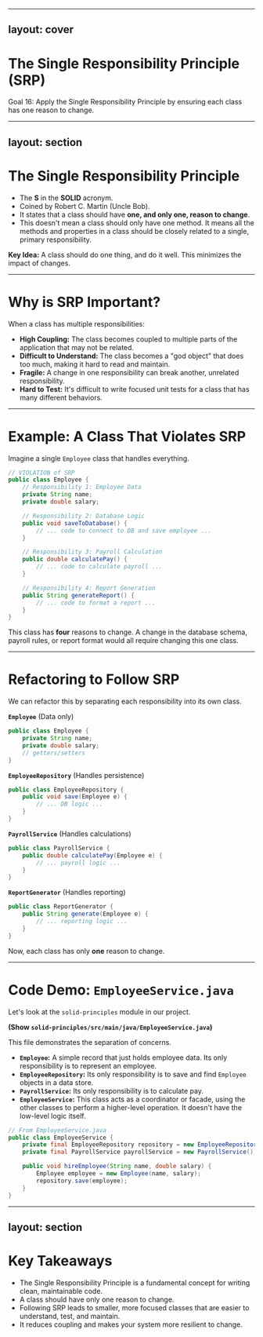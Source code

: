 
---
layout: cover
--- 

# The Single Responsibility Principle (SRP)

<div class="pt-12">
  <span class="px-2 py-1 rounded">
    Goal 16: Apply the Single Responsibility Principle by ensuring each class has one reason to change.
  </span>
</div>

---
layout: section
---

# The Single Responsibility Principle

<v-clicks>

- The **S** in the **SOLID** acronym.
- Coined by Robert C. Martin (Uncle Bob).
- It states that a class should have **one, and only one, reason to change**.
- This doesn't mean a class should only have one method. It means all the methods and properties in a class should be closely related to a single, primary responsibility.

</v-clicks>

<div class="mt-8">
<v-click>

**Key Idea:** A class should do one thing, and do it well. This minimizes the impact of changes.

</v-click>
</div>

---

# Why is SRP Important?

When a class has multiple responsibilities:

<v-clicks>

- **High Coupling:** The class becomes coupled to multiple parts of the application that may not be related.
- **Difficult to Understand:** The class becomes a "god object" that does too much, making it hard to read and maintain.
- **Fragile:** A change in one responsibility can break another, unrelated responsibility.
- **Hard to Test:** It's difficult to write focused unit tests for a class that has many different behaviors.

</v-clicks>

---

# Example: A Class That Violates SRP

Imagine a single `Employee` class that handles everything.

```java
// VIOLATION of SRP
public class Employee {
    // Responsibility 1: Employee Data
    private String name;
    private double salary;

    // Responsibility 2: Database Logic
    public void saveToDatabase() {
        // ... code to connect to DB and save employee ...
    }

    // Responsibility 3: Payroll Calculation
    public double calculatePay() {
        // ... code to calculate payroll ...
    }

    // Responsibility 4: Report Generation
    public String generateReport() {
        // ... code to format a report ...
    }
}
```
This class has **four** reasons to change. A change in the database schema, payroll rules, or report format would all require changing this one class.

---

# Refactoring to Follow SRP

We can refactor this by separating each responsibility into its own class.

<div class="grid grid-cols-2 gap-4">

<div>

**`Employee`**
(Data only)

```java
public class Employee {
    private String name;
    private double salary;
    // getters/setters
}
```

**`EmployeeRepository`**
(Handles persistence)

```java
public class EmployeeRepository {
    public void save(Employee e) {
        // ... DB logic ...
    }
}
```

</div>

<div>

**`PayrollService`**
(Handles calculations)

```java
public class PayrollService {
    public double calculatePay(Employee e) {
        // ... payroll logic ...
    }
}
```

**`ReportGenerator`**
(Handles reporting)

```java
public class ReportGenerator {
    public String generate(Employee e) {
        // ... reporting logic ...
    }
}
```

</div>
</div>

Now, each class has only **one** reason to change.

---

# Code Demo: `EmployeeService.java`

Let's look at the `solid-principles` module in our project.

**(Show `solid-principles/src/main/java/EmployeeService.java`)**

This file demonstrates the separation of concerns.

- **`Employee`:** A simple record that just holds employee data. Its only responsibility is to represent an employee.
- **`EmployeeRepository`:** Its only responsibility is to save and find `Employee` objects in a data store.
- **`PayrollService`:** Its only responsibility is to calculate pay.
- **`EmployeeService`:** This class acts as a coordinator or facade, using the other classes to perform a higher-level operation. It doesn't have the low-level logic itself.

```java
// From EmployeeService.java
public class EmployeeService {
    private final EmployeeRepository repository = new EmployeeRepository();
    private final PayrollService payrollService = new PayrollService();

    public void hireEmployee(String name, double salary) {
        Employee employee = new Employee(name, salary);
        repository.save(employee);
    }
}
```

---
layout: section
---

# Key Takeaways

<v-clicks>

- The Single Responsibility Principle is a fundamental concept for writing clean, maintainable code.
- A class should have only one reason to change.
- Following SRP leads to smaller, more focused classes that are easier to understand, test, and maintain.
- It reduces coupling and makes your system more resilient to change.

</v-clicks>
